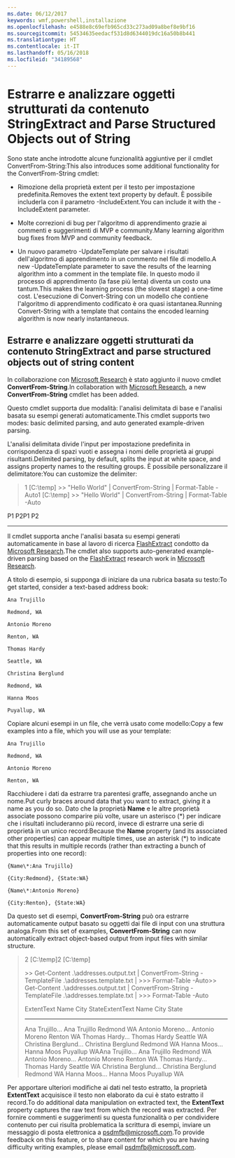 ```yaml
---
ms.date: 06/12/2017
keywords: wmf,powershell,installazione
ms.openlocfilehash: e4588e8c69efb965cd33c273ad09a8bef8e9bf16
ms.sourcegitcommit: 54534635eedacf531d8d6344019dc16a50b8b441
ms.translationtype: HT
ms.contentlocale: it-IT
ms.lasthandoff: 05/16/2018
ms.locfileid: "34189568"
---
```

# <a name="extract-and-parse-structured-objects-out-of-string"></a><span data-ttu-id="f8078-102">Estrarre e analizzare oggetti strutturati da contenuto String</span><span class="sxs-lookup"><span data-stu-id="f8078-102">Extract and Parse Structured Objects out of String</span></span>
<span data-ttu-id="f8078-103">Sono state anche introdotte alcune funzionalità aggiuntive per il cmdlet ConvertFrom-String:</span><span class="sxs-lookup"><span data-stu-id="f8078-103">This also introduces some additional functionality for the ConvertFrom-String cmdlet:</span></span>

-   <span data-ttu-id="f8078-104">Rimozione della proprietà extent per il testo per impostazione predefinita.</span><span class="sxs-lookup"><span data-stu-id="f8078-104">Removes the extent text property by default.</span></span> <span data-ttu-id="f8078-105">È possibile includerla con il parametro -IncludeExtent.</span><span class="sxs-lookup"><span data-stu-id="f8078-105">You can include it with the -IncludeExtent parameter.</span></span>

-   <span data-ttu-id="f8078-106">Molte correzioni di bug per l'algoritmo di apprendimento grazie ai commenti e suggerimenti di MVP e community.</span><span class="sxs-lookup"><span data-stu-id="f8078-106">Many learning algorithm bug fixes from MVP and community feedback.</span></span>

-   <span data-ttu-id="f8078-107">Un nuovo parametro -UpdateTemplate per salvare i risultati dell'algoritmo di apprendimento in un commento nel file di modello.</span><span class="sxs-lookup"><span data-stu-id="f8078-107">A new -UpdateTemplate parameter to save the results of the learning algorithm into a comment in the template file.</span></span> <span data-ttu-id="f8078-108">In questo modo il processo di apprendimento (la fase più lenta) diventa un costo una tantum.</span><span class="sxs-lookup"><span data-stu-id="f8078-108">This makes the learning process (the slowest stage) a one-time cost.</span></span> <span data-ttu-id="f8078-109">L'esecuzione di Convert-String con un modello che contiene l'algoritmo di apprendimento codificato è ora quasi istantanea.</span><span class="sxs-lookup"><span data-stu-id="f8078-109">Running Convert-String with a template that contains the encoded learning algorithm is now nearly instantaneous.</span></span>


<a name="extract-and-parse-structured-objects-out-of-string-content"></a><span data-ttu-id="f8078-110">Estrarre e analizzare oggetti strutturati da contenuto String</span><span class="sxs-lookup"><span data-stu-id="f8078-110">Extract and parse structured objects out of string content</span></span>
----------------------------------------------------------

<span data-ttu-id="f8078-111">In collaborazione con [Microsoft Research](http://research.microsoft.com/) è stato aggiunto il nuovo cmdlet **ConvertFrom-String**.</span><span class="sxs-lookup"><span data-stu-id="f8078-111">In collaboration with [Microsoft Research](http://research.microsoft.com/), a new **ConvertFrom-String** cmdlet has been added.</span></span>

<span data-ttu-id="f8078-112">Questo cmdlet supporta due modalità: l'analisi delimitata di base e l'analisi basata su esempi generati automaticamente.</span><span class="sxs-lookup"><span data-stu-id="f8078-112">This cmdlet supports two modes: basic delimited parsing, and auto generated example-driven parsing.</span></span>

<span data-ttu-id="f8078-113">L'analisi delimitata divide l'input per impostazione predefinita in corrispondenza di spazi vuoti e assegna i nomi delle proprietà ai gruppi risultanti.</span><span class="sxs-lookup"><span data-stu-id="f8078-113">Delimited parsing, by default, splits the input at white space, and assigns property names to the resulting groups.</span></span> <span data-ttu-id="f8078-114">È possibile personalizzare il delimitatore:</span><span class="sxs-lookup"><span data-stu-id="f8078-114">You can customize the delimiter:</span></span>

> <span data-ttu-id="f8078-115">1 \[C:\\temp\] &gt;&gt; "Hello World" | ConvertFrom-String | Format-Table -Auto</span><span class="sxs-lookup"><span data-stu-id="f8078-115">1 \[C:\\temp\] &gt;&gt; "Hello World" | ConvertFrom-String | Format-Table -Auto</span></span>

<span data-ttu-id="f8078-116">P1    P2</span><span class="sxs-lookup"><span data-stu-id="f8078-116">P1    P2</span></span>
--    --

<span data-ttu-id="f8078-117">Il cmdlet supporta anche l'analisi basata su esempi generati automaticamente in base al lavoro di ricerca [FlashExtract](http://research.microsoft.com/en-us/um/people/sumitg/flashextract.html) condotto da [Microsoft Research](http://research.microsoft.com).</span><span class="sxs-lookup"><span data-stu-id="f8078-117">The cmdlet also supports auto-generated example-driven parsing based on the [FlashExtract](http://research.microsoft.com/en-us/um/people/sumitg/flashextract.html) research work in [Microsoft Research](http://research.microsoft.com).</span></span>

<span data-ttu-id="f8078-118">A titolo di esempio, si supponga di iniziare da una rubrica basata su testo:</span><span class="sxs-lookup"><span data-stu-id="f8078-118">To get started, consider a text-based address book:</span></span>

    Ana Trujillo

    Redmond, WA

    Antonio Moreno

    Renton, WA

    Thomas Hardy

    Seattle, WA

    Christina Berglund

    Redmond, WA

    Hanna Moos

    Puyallup, WA

<span data-ttu-id="f8078-119">Copiare alcuni esempi in un file, che verrà usato come modello:</span><span class="sxs-lookup"><span data-stu-id="f8078-119">Copy a few examples into a file, which you will use as your template:</span></span>

    Ana Trujillo

    Redmond, WA

    Antonio Moreno

    Renton, WA



<span data-ttu-id="f8078-120">Racchiudere i dati da estrarre tra parentesi graffe, assegnando anche un nome.</span><span class="sxs-lookup"><span data-stu-id="f8078-120">Put curly braces around data that you want to extract, giving it a name as you do so.</span></span> <span data-ttu-id="f8078-121">Dato che la proprietà **Name** e le altre proprietà associate possono comparire più volte, usare un asterisco (\*) per indicare che i risultati includeranno più record, invece di estrarre una serie di proprietà in un unico record:</span><span class="sxs-lookup"><span data-stu-id="f8078-121">Because the **Name** property (and its associated other properties) can appear multiple times, use an asterisk (\*) to indicate that this results in multiple records (rather than extracting a bunch of properties into one record):</span></span>

    {Name\*:Ana Trujillo}

    {City:Redmond}, {State:WA}

    {Name\*:Antonio Moreno}

    {City:Renton}, {State:WA}

<span data-ttu-id="f8078-122">Da questo set di esempi, **ConvertFrom-String** può ora estrarre automaticamente output basato su oggetti dai file di input con una struttura analoga.</span><span class="sxs-lookup"><span data-stu-id="f8078-122">From this set of examples, **ConvertFrom-String** can now automatically extract object-based output from input files with similar structure.</span></span>

> <span data-ttu-id="f8078-123">2 \[C:\\temp\]</span><span class="sxs-lookup"><span data-stu-id="f8078-123">2 \[C:\\temp\]</span></span>
>
> <span data-ttu-id="f8078-124">&gt;&gt; Get-Content .\\addresses.output.txt | ConvertFrom-String -TemplateFile .\\addresses.template.txt | &gt;&gt;&gt; Format-Table -Auto</span><span class="sxs-lookup"><span data-stu-id="f8078-124">&gt;&gt; Get-Content .\\addresses.output.txt | ConvertFrom-String -TemplateFile .\\addresses.template.txt | &gt;&gt;&gt; Format-Table -Auto</span></span>
>
> <span data-ttu-id="f8078-125">ExtentText                     Name               City     State</span><span class="sxs-lookup"><span data-stu-id="f8078-125">ExtentText                     Name               City     State</span></span>
> ----------                     ----               ----     -----
> <span data-ttu-id="f8078-126">Ana Trujillo...                Ana Trujillo       Redmond  WA Antonio Moreno...              Antonio Moreno     Renton   WA Thomas Hardy...                Thomas Hardy       Seattle  WA Christina Berglund...          Christina Berglund Redmond  WA Hanna Moos...                  Hanna Moos         Puyallup WA</span><span class="sxs-lookup"><span data-stu-id="f8078-126">Ana Trujillo...                Ana Trujillo       Redmond  WA Antonio Moreno...              Antonio Moreno     Renton   WA Thomas Hardy...                Thomas Hardy       Seattle  WA Christina Berglund...          Christina Berglund Redmond  WA Hanna Moos...                  Hanna Moos         Puyallup WA</span></span>

<span data-ttu-id="f8078-127">Per apportare ulteriori modifiche ai dati nel testo estratto, la proprietà **ExtentText** acquisisce il testo non elaborato da cui è stato estratto il record.</span><span class="sxs-lookup"><span data-stu-id="f8078-127">To do additional data manipulation on extracted text, the **ExtentText** property captures the raw text from which the record was extracted.</span></span> <span data-ttu-id="f8078-128">Per fornire commenti e suggerimenti su questa funzionalità o per condividere contenuto per cui risulta problematica la scrittura di esempi, inviare un messaggio di posta elettronica a <psdmfb@microsoft.com>.</span><span class="sxs-lookup"><span data-stu-id="f8078-128">To provide feedback on this feature, or to share content for which you are having difficulty writing examples, please email <psdmfb@microsoft.com>.</span></span>
